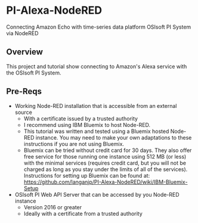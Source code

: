 # PI-Alexa-NodeRED
Connecting Amazon Echo with time-series data platform OSIsoft PI System via NodeRED

## Overview
This project and tutorial show connecting to Amazon's Alexa service with the OSIsoft PI System.

## Pre-Reqs
* Working Node-RED installation that is accessible from an external source
     * With a certificate issued by a trusted authority
     * I recommend using IBM Bluemix to host Node-RED.
     * This tutorial was written and tested using a Bluemix hosted Node-RED instance.  You may need to make your own adaptations to these instructions if you are not using Bluemix.
     * Bluemix can be tried without credit card for 30 days.  They also offer free service for those running one instance using 512 MB (or less) with the minimal services (requires credit card, but you will not be charged as long as you stay under the limits of all of the services). Instructions for setting up Bluemix can be found at: https://github.com/langanjp/PI-Alexa-NodeRED/wiki/IBM-Bluemix-Setup
* OSIsoft PI Web API Server that can be accessed by you Node-RED instance
     * Version 2016 or greater
     * Ideally with a certificate from a trusted authority
